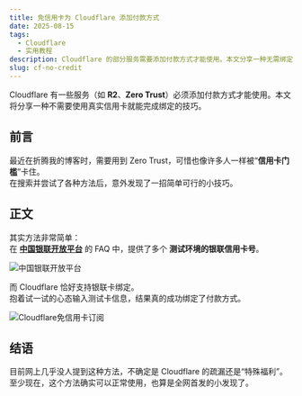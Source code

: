```yaml
---
title: 免信用卡为 Cloudflare 添加付款方式
date: 2025-08-15
tags:
  - Cloudflare
  - 实用教程
description: Cloudflare 的部分服务需要添加付款方式才能使用。本文分享一种无需绑定真实信用卡就能完成绑定的方法。
slug: cf-no-credit
---
```


Cloudflare 有一些服务（如 **R2**、**Zero Trust**）必须添加付款方式才能使用。本文将分享一种不需要使用真实信用卡就能完成绑定的技巧。

## 前言

最近在折腾我的博客时，需要用到 Zero Trust，可惜也像许多人一样被“**信用卡门槛**”卡住。  
在搜索并尝试了各种方法后，意外发现了一招简单可行的小技巧。

## 正文

其实方法非常简单：  
在 **[中国银联开放平台](https://open.unionpay.com/tjweb/support/faq/mchlist?id=4)** 的 FAQ 中，提供了多个 **测试环境的银联信用卡号**。

![中国银联开放平台](https://cdn.zhengweixin.top/blog/posts/cf-no-credit/202309.jpg)

而 Cloudflare 恰好支持银联卡绑定。  
抱着试一试的心态输入测试卡信息，结果真的成功绑定了付款方式。

![Cloudflare免信用卡订阅](https://cdn.zhengweixin.top/blog/posts/cf-no-credit/202856.jpg)

## 结语

目前网上几乎没人提到这种方法，不确定是 Cloudflare 的疏漏还是“特殊福利”。  
至少现在，这个方法确实可以正常使用，也算是全网首发的小发现了。